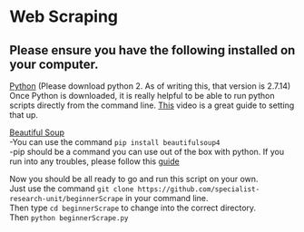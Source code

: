# Web Scraping

## Please ensure you have the following installed on your computer.


[Python](https://www.python.org/downloads/)
(Please download python 2. As of writing this, that version is 2.7.14)  
Once Python is downloaded, it is really helpful to be able to run python scripts directly from the command line. [This](https://www.youtube.com/watch?v=dU_ca27EGT8) video is a great guide to setting that up.

[Beautiful Soup](https://www.crummy.com/software/BeautifulSoup/bs4/doc/)  
-You can use the command `pip install beautifulsoup4`  
-pip should be a command you can use out of the box with python. If you run into any troubles, please follow this [guide](https://pip.pypa.io/en/stable/installing/)

Now you should be all ready to go and run this script on your own.  
Just use the command `git clone https://github.com/specialist-research-unit/beginnerScrape` in your command line.  
Then type `cd beginnerScrape` to change into the correct directory.  
Then `python beginnerScrape.py`
